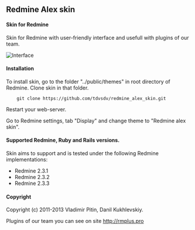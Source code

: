 ## Redmine Alex skin

#### Skin for Redmine

Skin for Redmine with user-friendly interface and usefull with plugins of our team.

![Interface](https://github.com/tdvsdv/redmine_alex_skin/raw/master/screenshots/interface.png "Interface")

#### Installation
To install skin, go to the folder "../public/themes" in root directory of Redmine.
Clone skin in that folder.

		git clone https://github.com/tdvsdv/redmine_alex_skin.git

Restart your web-server.

Go to Redmine settings, tab "Display" and change theme to "Redmine alex skin".

#### Supported Redmine, Ruby and Rails versions.

Skin aims to support and is tested under the following Redmine implementations:
* Redmine 2.3.1
* Redmine 2.3.2
* Redmine 2.3.3

#### Copyright
Copyright (c) 2011-2013 Vladimir Pitin, Danil Kukhlevskiy.

Plugins of our team you can see on site http://rmplus.pro
